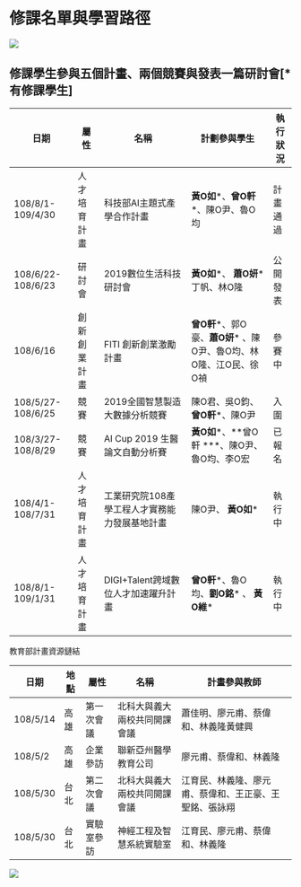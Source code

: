 修課名單與學習路徑
==
![](https://github.com/yihlonlin/Natural-Language-Processing/blob/master/image/list.jpg?raw=true)  

修課學生參與五個計畫、兩個競賽與發表一篇研討會[\*有修課學生]
--

| **日期** | **屬性** | **名稱** | **計劃參與學生** | **執行狀況** |
| --- | --- | --- | --- | --- |
| 108/8/1-109/4/30 | 人才培育計畫 | 科技部AI主題式產學合作計畫 | **黃O如***、**曾O軒***、陳O尹、魯O均 | 計畫通過 |
| 108/6/22-108/6/23 | 研討會 | 2019數位生活科技研討會 | **黃O如***、 **蕭O妍*** 丁帆、林O隆 | 公開發表 |
| 108/6/16 | 創新創業計畫 | FITI 創新創業激勵計畫 | **曾O軒***、郭O豪、**蕭O妍*** 、陳O尹、魯O均、林O隆、江O民、徐O禎 | 參賽中 |
| 108/5/27-108/6/25 | 競賽 | 2019全國智慧製造大數據分析競賽 | 陳O君、吳O鈞、**曾O軒***、陳O尹 | 入圍 |
| 108/3/27-108/8/29 | 競賽 | AI Cup 2019 生醫論文自動分析賽 | **黃O如***、**曾O軒 ***、陳O尹、魯O均、李O宏 | 已報名 |
| 108/4/1-108/7/31 | 人才培育計畫 | 工業研究院108產學工程人才實務能力發展基地計畫 | 陳O尹、 **黃O如*** | 執行中 |
| 108/8/1-109/1/31 | 人才培育計畫 | DIGI+Talent跨域數位人才加速躍升計畫 | **曾O軒***、魯O均、**劉O銘*** 、 **黃O維*** | 執行中 |

教育部計畫資源鏈結

| **日期** | **地點** | **屬性** | **名稱** | **計畫參與教師** |
| --- | --- | --- | --- | --- |
| 108/5/14 | 高雄 | 第一次會議 | 北科大與義大兩校共同開課會議 | 蕭佳明、廖元甫、蔡偉和、林義隆黃健興 |
| 108/5/2 | 高雄 | 企業參訪 | 聯新亞州醫學教育公司 | 廖元甫、蔡偉和、林義隆 |
| 108/5/30 | 台北 | 第二次會議 | 北科大與義大兩校共同開課會議 | 江育民、林義隆、廖元甫、蔡偉和、王正豪、王聖銘、張詠翔 |
| 108/5/30 | 台北 | 實驗室參訪 | 神經工程及智慧系統實驗室 | 江育民、廖元甫、蔡偉和、林義隆 |
  
![](https://github.com/yihlonlin/Natural-Language-Processing/blob/master/image/image01.jpg?raw=true)  
